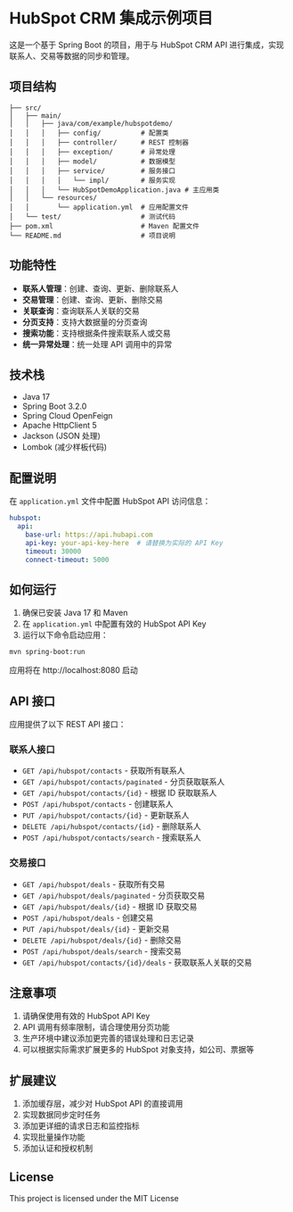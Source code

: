 # HubSpot CRM 集成示例项目

这是一个基于 Spring Boot 的项目，用于与 HubSpot CRM API 进行集成，实现联系人、交易等数据的同步和管理。

## 项目结构

```
├── src/
│   ├── main/
│   │   ├── java/com/example/hubspotdemo/
│   │   │   ├── config/          # 配置类
│   │   │   ├── controller/      # REST 控制器
│   │   │   ├── exception/       # 异常处理
│   │   │   ├── model/           # 数据模型
│   │   │   ├── service/         # 服务接口
│   │   │   │   └── impl/        # 服务实现
│   │   │   └── HubSpotDemoApplication.java # 主应用类
│   │   └── resources/
│   │       └── application.yml  # 应用配置文件
│   └── test/                    # 测试代码
├── pom.xml                      # Maven 配置文件
└── README.md                    # 项目说明
```

## 功能特性

- **联系人管理**：创建、查询、更新、删除联系人
- **交易管理**：创建、查询、更新、删除交易
- **关联查询**：查询联系人关联的交易
- **分页支持**：支持大数据量的分页查询
- **搜索功能**：支持根据条件搜索联系人或交易
- **统一异常处理**：统一处理 API 调用中的异常

## 技术栈

- Java 17
- Spring Boot 3.2.0
- Spring Cloud OpenFeign
- Apache HttpClient 5
- Jackson (JSON 处理)
- Lombok (减少样板代码)

## 配置说明

在 `application.yml` 文件中配置 HubSpot API 访问信息：

```yaml
hubspot:
  api:
    base-url: https://api.hubapi.com
    api-key: your-api-key-here  # 请替换为实际的 API Key
    timeout: 30000
    connect-timeout: 5000
```

## 如何运行

1. 确保已安装 Java 17 和 Maven
2. 在 `application.yml` 中配置有效的 HubSpot API Key
3. 运行以下命令启动应用：

```bash
mvn spring-boot:run
```

应用将在 http://localhost:8080 启动

## API 接口

应用提供了以下 REST API 接口：

### 联系人接口
- `GET /api/hubspot/contacts` - 获取所有联系人
- `GET /api/hubspot/contacts/paginated` - 分页获取联系人
- `GET /api/hubspot/contacts/{id}` - 根据 ID 获取联系人
- `POST /api/hubspot/contacts` - 创建联系人
- `PUT /api/hubspot/contacts/{id}` - 更新联系人
- `DELETE /api/hubspot/contacts/{id}` - 删除联系人
- `POST /api/hubspot/contacts/search` - 搜索联系人

### 交易接口
- `GET /api/hubspot/deals` - 获取所有交易
- `GET /api/hubspot/deals/paginated` - 分页获取交易
- `GET /api/hubspot/deals/{id}` - 根据 ID 获取交易
- `POST /api/hubspot/deals` - 创建交易
- `PUT /api/hubspot/deals/{id}` - 更新交易
- `DELETE /api/hubspot/deals/{id}` - 删除交易
- `POST /api/hubspot/deals/search` - 搜索交易
- `GET /api/hubspot/contacts/{id}/deals` - 获取联系人关联的交易

## 注意事项

1. 请确保使用有效的 HubSpot API Key
2. API 调用有频率限制，请合理使用分页功能
3. 生产环境中建议添加更完善的错误处理和日志记录
4. 可以根据实际需求扩展更多的 HubSpot 对象支持，如公司、票据等

## 扩展建议

1. 添加缓存层，减少对 HubSpot API 的直接调用
2. 实现数据同步定时任务
3. 添加更详细的请求日志和监控指标
4. 实现批量操作功能
5. 添加认证和授权机制

## License

This project is licensed under the MIT License